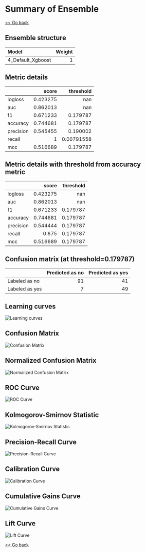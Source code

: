 # Summary of Ensemble

[<< Go back](../README.md)


## Ensemble structure
| Model             |   Weight |
|:------------------|---------:|
| 4_Default_Xgboost |        1 |

## Metric details
|           |    score |    threshold |
|:----------|---------:|-------------:|
| logloss   | 0.423275 | nan          |
| auc       | 0.862013 | nan          |
| f1        | 0.671233 |   0.179787   |
| accuracy  | 0.744681 |   0.179787   |
| precision | 0.545455 |   0.190002   |
| recall    | 1        |   0.00791558 |
| mcc       | 0.516689 |   0.179787   |


## Metric details with threshold from accuracy metric
|           |    score |   threshold |
|:----------|---------:|------------:|
| logloss   | 0.423275 |  nan        |
| auc       | 0.862013 |  nan        |
| f1        | 0.671233 |    0.179787 |
| accuracy  | 0.744681 |    0.179787 |
| precision | 0.544444 |    0.179787 |
| recall    | 0.875    |    0.179787 |
| mcc       | 0.516689 |    0.179787 |


## Confusion matrix (at threshold=0.179787)
|                |   Predicted as no |   Predicted as yes |
|:---------------|------------------:|-------------------:|
| Labeled as no  |                91 |                 41 |
| Labeled as yes |                 7 |                 49 |

## Learning curves
![Learning curves](learning_curves.png)
## Confusion Matrix

![Confusion Matrix](confusion_matrix.png)


## Normalized Confusion Matrix

![Normalized Confusion Matrix](confusion_matrix_normalized.png)


## ROC Curve

![ROC Curve](roc_curve.png)


## Kolmogorov-Smirnov Statistic

![Kolmogorov-Smirnov Statistic](ks_statistic.png)


## Precision-Recall Curve

![Precision-Recall Curve](precision_recall_curve.png)


## Calibration Curve

![Calibration Curve](calibration_curve_curve.png)


## Cumulative Gains Curve

![Cumulative Gains Curve](cumulative_gains_curve.png)


## Lift Curve

![Lift Curve](lift_curve.png)



[<< Go back](../README.md)
